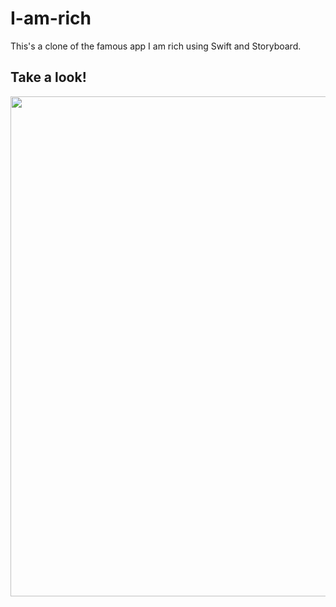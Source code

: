 # I-am-rich

This's a clone of the famous app I am rich using Swift and Storyboard.

## Take a look!

<img src="https://user-images.githubusercontent.com/76634692/119145457-a75f8000-ba17-11eb-8c2e-6c20385f056c.png" height="800">
